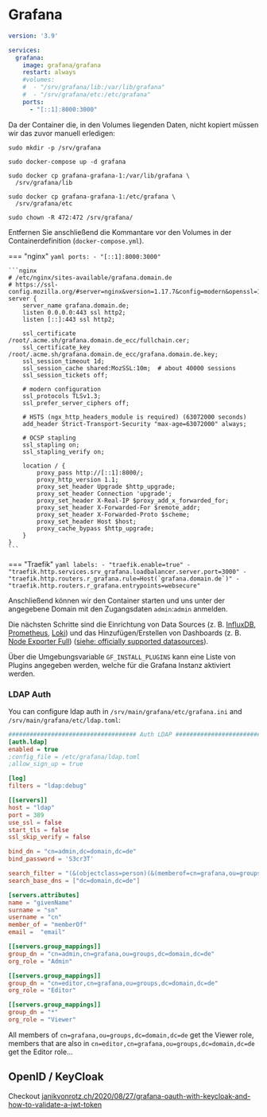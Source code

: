 # Grafana

```yaml
version: '3.9'

services:
  grafana:
    image: grafana/grafana
    restart: always
    #volumes:
    #  - "/srv/grafana/lib:/var/lib/grafana"
    #  - "/srv/grafana/etc:/etc/grafana"
    ports:
      - "[::1]:8000:3000"
```

Da der Container die, in den Volumes liegenden Daten, 
nicht kopiert müssen wir das zuvor manuell erledigen:
```shell
sudo mkdir -p /srv/grafana

sudo docker-compose up -d grafana

sudo docker cp grafana-grafana-1:/var/lib/grafana \
  /srv/grafana/lib

sudo docker cp grafana-grafana-1:/etc/grafana \
  /srv/grafana/etc

sudo chown -R 472:472 /srv/grafana/
```
Entfernen Sie anschließend die Kommantare vor den 
Volumes in der Containerdefinition (`docker-compose.yml`).

=== "nginx"
    ```yaml
        ports:
          - "[::1]:8000:3000"
    ```

    ```nginx
    # /etc/nginx/sites-available/grafana.domain.de
    # https://ssl-config.mozilla.org/#server=nginx&version=1.17.7&config=modern&openssl=1.1.1d&guideline=5.6
    server {
        server_name grafana.domain.de;
        listen 0.0.0.0:443 ssl http2;
        listen [::]:443 ssl http2;

        ssl_certificate /root/.acme.sh/grafana.domain.de_ecc/fullchain.cer;
        ssl_certificate_key /root/.acme.sh/grafana.domain.de_ecc/grafana.domain.de.key;
        ssl_session_timeout 1d;
        ssl_session_cache shared:MozSSL:10m;  # about 40000 sessions
        ssl_session_tickets off;

        # modern configuration
        ssl_protocols TLSv1.3;
        ssl_prefer_server_ciphers off;

        # HSTS (ngx_http_headers_module is required) (63072000 seconds)
        add_header Strict-Transport-Security "max-age=63072000" always;

        # OCSP stapling
        ssl_stapling on;
        ssl_stapling_verify on;

        location / {
            proxy_pass http://[::1]:8000/;
            proxy_http_version 1.1;
            proxy_set_header Upgrade $http_upgrade;
            proxy_set_header Connection 'upgrade';
            proxy_set_header X-Real-IP $proxy_add_x_forwarded_for;
            proxy_set_header X-Forwarded-For $remote_addr;
            proxy_set_header X-Forwarded-Proto $scheme;
            proxy_set_header Host $host;
            proxy_cache_bypass $http_upgrade;
        }
    }
    ```

=== "Traefik"
    ```yaml
        labels:
          - "traefik.enable=true"
          - "traefik.http.services.srv_grafana.loadbalancer.server.port=3000"
          - "traefik.http.routers.r_grafana.rule=Host(`grafana.domain.de`)"
          - "traefik.http.routers.r_grafana.entrypoints=websecure"
    ```


Anschließend können wir den Container starten und uns unter der 
angegebene Domain mit den Zugangsdaten `admin`:`admin` anmelden.

Die nächsten Schritte sind die Einrichtung von Data Sources (z. B. 
[InfluxDB](https://adminguide.pages.dev/services/influxdb/), 
[Prometheus](https://adminguide.pages.dev/services/prometheus/), 
[Loki](https://grafana.com/oss/loki/)) und das Hinzufügen/Erstellen von 
Dashboards (z. B. [Node Exporter Full](https://grafana.com/grafana/dashboards/1860-node-exporter-full/))
([siehe: officially supported datasources](https://grafana.com/docs/grafana/latest/datasources/#supported-data-sources)).

Über die Umgebungsvariable `GF_INSTALL_PLUGINS` kann eine Liste von 
Plugins angegeben werden, welche für die Grafana Instanz aktiviert werden.

### LDAP Auth
You can configure ldap auth in `/srv/main/grafana/etc/grafana.ini` and `/srv/main/grafana/etc/ldap.toml`:
```ini
#################################### Auth LDAP ##########################
[auth.ldap]
enabled = true
;config_file = /etc/grafana/ldap.toml
;allow_sign_up = true
```

```toml
[log]
filters = "ldap:debug"

[[servers]]
host = "ldap"
port = 389
use_ssl = false
start_tls = false
ssl_skip_verify = false

bind_dn = "cn=admin,dc=domain,dc=de"
bind_password = 'S3cr3T'

search_filter = "(&(objectclass=person)(&(memberof=cn=grafana,ou=groups,dc=domain,dc=de))(uid=%s))"
search_base_dns = ["dc=domain,dc=de"]

[servers.attributes]
name = "givenName"
surname = "sn"
username = "cn"
member_of = "memberOf"
email =  "email"

[[servers.group_mappings]]
group_dn = "cn=admin,cn=grafana,ou=groups,dc=domain,dc=de"
org_role = "Admin"

[[servers.group_mappings]]
group_dn = "cn=editor,cn=grafana,ou=groups,dc=domain,dc=de"
org_role = "Editor"

[[servers.group_mappings]]
group_dn = "*"
org_role = "Viewer"
```

All members of `cn=grafana,ou=groups,dc=domain,dc=de` get the Viewer role, members that are also in `cn=editor,cn=grafana,ou=groups,dc=domain,dc=de` get the Editor role...

## OpenID / KeyCloak
Checkout [janikvonrotz.ch/2020/08/27/grafana-oauth-with-keycloak-and-how-to-validate-a-jwt-token](https://janikvonrotz.ch/2020/08/27/grafana-oauth-with-keycloak-and-how-to-validate-a-jwt-token/)

